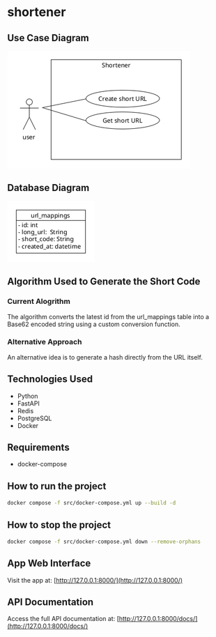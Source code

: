 # shortener


## Use Case Diagram
![Use case Diagram](usecase_diagram.png)
## Database Diagram
 ![Database Diagram](Database_Diagram.png)


## Algorithm Used to Generate the Short Code
### Current Alogrithm
The algorithm converts the latest id from the url_mappings table into a Base62 encoded string using a custom conversion function.

### Alternative Approach
An alternative idea is to generate a hash directly from the URL itself.

## Technologies Used 
- Python
- FastAPI
- Redis
- PostgreSQL
- Docker

## Requirements
- docker-compose

## How to run the project
```bash
docker compose -f src/docker-compose.yml up --build -d
```

## How to stop the project 
```bash
docker compose -f src/docker-compose.yml down --remove-orphans
```

## App Web Interface
Visit the app at:
[http://127.0.0.1:8000/](http://127.0.0.1:8000/)


## API Documentation
Access the full API documentation at:
[http://127.0.0.1:8000/docs/](http://127.0.0.1:8000/docs/)




